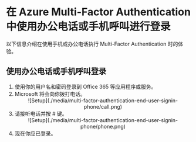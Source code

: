 
<properties 
	pageTitle="在 Azure Multi-Factor Authentication 中使用办公电话或手机呼叫进行登录" 
	description="本页介绍用户如何使用手机登录。" 
	services="multi-factor-authentication" 
	documentationCenter="" 
	authors="billmath" 
	manager="terrylan" 
	editor="bryanla"/>

<tags 
	ms.service="multi-factor-authentication" 
	ms.date="06/02/2015" 
	wacn.date="09/15/2015"/>

# 在 Azure Multi-Factor Authentication 中使用办公电话或手机呼叫进行登录

以下信息介绍在使用手机或办公电话执行 Multi-Factor Authentication 时的体验。

## 使用办公电话或手机呼叫登录

<ol>

<li>使用你的用户名和密码登录到 Office 365 等应用程序或服务。</li>
<li>Microsoft 将会向你拨打电话。</li>


<center>![Setup](./media/multi-factor-authentication-end-user-signin-phone/call.png)</center>

<li>请接听电话并按 # 键。</li>

<center>![Setup](./media/multi-factor-authentication-end-user-signin-phone/phone.png)</center>


<li>现在你应已登录。</li>

<!---HONumber=69-->